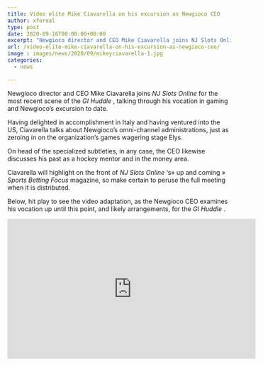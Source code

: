 ```yaml
---
title: Video elite Mike Ciavarella on his excursion as Newgioco CEO
author: xforeal 
type: post
date: 2020-09-16T00:00:00+00:00
excerpt: "Newgioco director and CEO Mike Ciavarella joins NJ Slots Online for the most recent scene of the GI Huddle, talking through his profession in gaming and Newgioco's excursion to date "
url: /video-elite-mike-ciavarella-on-his-excursion-as-newgioco-ceo/
image : images/news/2020/09/mikeyciavarella-1.jpg
categories:
  - news

---
```

Newgioco director and CEO Mike Ciavarella joins _NJ Slots Online_ for the most recent scene of the _GI Huddle_ , talking through his vocation in gaming and Newgioco&#8217;s excursion to date. 

Having delighted in accomplishment in Italy and having ventured into the US, Ciavarella talks about Newgioco&#8217;s omni-channel administrations, just as zeroing in on the organization&#8217;s games wagering stage Elys. 

On head of the specialized subtleties, in any case, the CEO likewise discusses his past as a hockey mentor and in the money area. 

Ciavarella will highlight on the front of _NJ Slots Online_ &#8216;s&#187; up and coming &#187; _Sports Betting Focus_ magazine, so make certain to peruse the full meeting when it is distributed. 

Below, hit play to see the video adaptation, as the Newgioco CEO examines his vocation up until this point, and likely arrangements, for the _GI Huddle_ . 

<div class="videoWrapper">
  <iframe loading="lazy" allowfullscreen="allowfullscreen" frameborder="0" height="315" src="https://www.youtube.com/embed/CoqgxeOjxkI" width="560" />
</div>